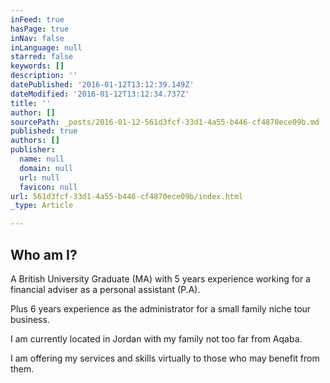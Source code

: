 ```yaml
---
inFeed: true
hasPage: true
inNav: false
inLanguage: null
starred: false
keywords: []
description: ''
datePublished: '2016-01-12T13:12:39.149Z'
dateModified: '2016-01-12T13:12:34.737Z'
title: ''
author: []
sourcePath: _posts/2016-01-12-561d3fcf-33d1-4a55-b446-cf4870ece09b.md
published: true
authors: []
publisher:
  name: null
  domain: null
  url: null
  favicon: null
url: 561d3fcf-33d1-4a55-b446-cf4870ece09b/index.html
_type: Article

---
```

## Who am I?

A British University Graduate (MA) with 5 years experience working for a financial adviser as a personal assistant (P.A). 

Plus 6 years experience as the administrator for a small family niche tour business.

I am currently located in Jordan with my family not too far from Aqaba. 

I am offering my services and skills virtually to those who may benefit from them.